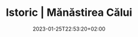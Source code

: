 ---
title: "Istoric | Mănăstirea Călui"
keywords: ["Manastirea Calui"]
date: 2023-01-25T22:53:20+02:00
draft: false
type: page
layout: istoric
sitemap_exclude: false

sitemap:
  changefreq: weekly
  filename: sitemap.xml
  priority: 1


#----------------------------------------------------/
# Page
#----------------------------------------------------/
page:
  title: "Isto<span>ric</span>"
  description: "<b>Mânastirea Călui</b> se află în localitatea cu același nume, amplasată pe malul Oltețului, pe traseul Balș-Oboga, comună renumită pentru ceramica ei populară. Așezământul monahal, înconjurat de un puternic zid de cărămidă, cărămidă adusă de pe malul Oltețului și cărată din mână în mână pe o distanță de un kilometru, a fost întemeiată între anii 1516-1521, în timpul domniei lui Neagoe Basarab (1512-1521), de către banul Vlad și frații săi, Dumitru și Bălică. Primii ctitori au ridicat edificiul până la nivelul temeliilor, dar, din cauza instabilității politice care a urmat domniei lui Neagoe Basarab, nu l-au putut probabil termina. Mânăstirea Călui, cu hramul Sfântul Nicolae, a fost refăcută de către boierii Craiovești. Restaurarea și înfrumusețarea ei au fost făcute de către frații Buzești în perioada 20 aprilie - 8 iunie 1588, atunci când au fost edificate și corpurile de chilii, după cum precizează pisania săpată în piatră, așezată deasupra ușii de la intrarea în biserică. Ulterior, monumentului i s-a adaugat un exonartex, mărginit de arcade laterale. 
  
  <br>
  <br>
  Un aspect aparte este cel care priveşte înconjurarea bisericii de jur-împrejur cu chilii cu „cerdacuri”. Paul din Alep consemna caracterul defensiv al aşezământului monahal, amplasat într-un loc ferit, cu un drum „ascuns” care făcea aproape imposibilă reperarea ansamblului. 
  
  O bună parte din construcţiile care alcătuiau nucleul istoric al mânăstirii – biserica, turnul clopotniţă, zidul de apărare (fără contraforţii care încă îl mai susţin) şi o parte din „casele” mânăstireşti cu pivniţe boltite şi un cat, au fost ridicate în secolul al XVI-lea, în etapa în care fraţii Buzeşti reiau şantierul după o întrerupere de şapte decenii.
  
  <br>
  <br>
  Începuturile mânăstirii Călui se leagă de reprezentanţii timpurii ai neamului boierilor Buzeşti, personaje importante în istoria valahă,  în timpul domniei lui Mihai Viteazul. Cei trei fraţi Buzeşti – Radu, Preda şi Stroe, apropiaţii lui Mihai Viteazul, sunt cei care reiau lucrările la mânăstirea începută de bunicul lor, definitivând-o şi înfrumuseţând-o. Portretele acestora şi ale soţiilor lor se păstrează în amplul tablou votiv din pronaosul bisericii cu hramul Sf. Ierarh Nicolae.
  
  Dintre construcţiile din veacul al XIX-lea se mai păstrează – cu modificări substanţiale însă, atât la interior, cât şi la exterior – actuala casă a stăreţiei, construită în timpul campaniei din 1834.
  
  <br>
  <br>
  Clopotniţa mănăstirii reprezintă la rândul ei una dintre realizările importante ale arhitecturii sfârşitului veacului al XVI-lea, cu intervenţii de restaurare, aceasta păstrând în esenţă forma pe care i-au dat-o meşterii aduși pe şantier de ctitorii din familia Buzescu. Conceput cu trei niveluri, turnul are o bază masivă străpunsă de gangul de acces. Din inscripţia transcrisă în secolul al XIX-lea aflăm că: „Acest clopot l-au făcut jupan Radul mare armaş şi cu fraţii săi Preda spătar şi Stroe postelnic, în zilele lui Mihnea Voievod, în anul 7096 (1588).
  
  <b>Pictura bisericii Sf. Nicolae</b> s-a încheiat la data de 31 august 1594, așa cum este consemnat în pisania realizată cu ocazia repictării din 1834 , dar şi a celor care însoţesc inscripţia zugravului Mina, păstrată în vecinătatea portretului lui Mihai Viteazul, de pe peretele nordic al naosului bisericii.
  
  <br>
  <br>
  În afara portretelor ctitorilor, în spaţiul pronaosului apar o serie de personaje nerelaţionate direct cu ctitoria, personaje din familia domnitorului căruia i-au fost credincioşi Buzeştii – Mihai Viteazul. Aceste personaje, cu care Buzeştii aveau însă şi legături de rudenie sunt: pe peretele sudic al primei încăperi a bisericii - <b>Doamna Stanca</b> (soţia lui Mihai Viteazul) şi <b>Io(an) Pătraşcu voievod</b> (fiul lui Mihai Viteazu şi al Stancăi) şi, pe acelaşi perete înspre vest, <b>Preda postelnicul</b> (nepot al fraţilor Buzeşti şi nepot de frate al Doamnei Stanca) şi <b>Florica Doamna</b> (fiica lui Mihai Viteazul), dar și portretul lui <b>Petru Cercel</b> după alungarea sa din scaunul domnesc, pe peretele de nord al naosului.
  
  În ciuda intervenţiilor care s-au succedat, aducând modificări adesea ireversibile aspectului iniţial al bisericii, atât în interior, cât şi la exterior, biserica „Sf. Nicolae” a mânăstirii Călui, rămâne un exemplu extrem de valoros de arhitectură religioasă valahă din secolul al XVI-lea."

  image:
    items:
      
      - title: "Manastirea Calui"
        link: ""
        image: "/carousel/gallery-1.jpg"
        image2x: "/carousel/gallery-1@2x.jpg"

      - title: "Manastirea Calui"
        link: ""
        image: "/carousel/gallery-2.jpg"
        image2x: "/carousel/gallery-2@2x.jpg"


---
